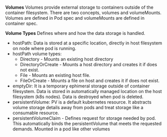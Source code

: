**Volumes**
Volumes provide external storage to containers outside of the container filesystem. There are two concepts, volumes and volumeMounts.
Volumes are defined in Pod spec and volumeMounts are defined in container spec.

**Volume Types**
Defines where and how the data storage is handled.
- hostPath: Data is stored at a specific location, directly in host filesystem on node where pod is running.
- hostPath volume types:
    - Directory - Mounts an existing host directory 
    - DirectoryOrCreate - Mounts a host directory and creates it if does not exist.
    - File - Mounts an existing host file. 
    - FileOrCreate - Mounts a file on host and creates it if does not exist. 
- emptyDir: It is a temporary ephimeral storage outside of container filesystem. Data is stored in automatically 
managed location on the host filesystem (k8s nodes). Data is destroyed when pod is deleted.
- persistentVolume: PV is a default kubernetes resource. It abstracts volume storage details away from pods and 
treat storage like a consumable resource.
- persistentVolumeClaim - Defines request for storage needed by pod. This automatically binds the persistentVolume 
that meets the requested demands. Mounted in a pod like other volumes